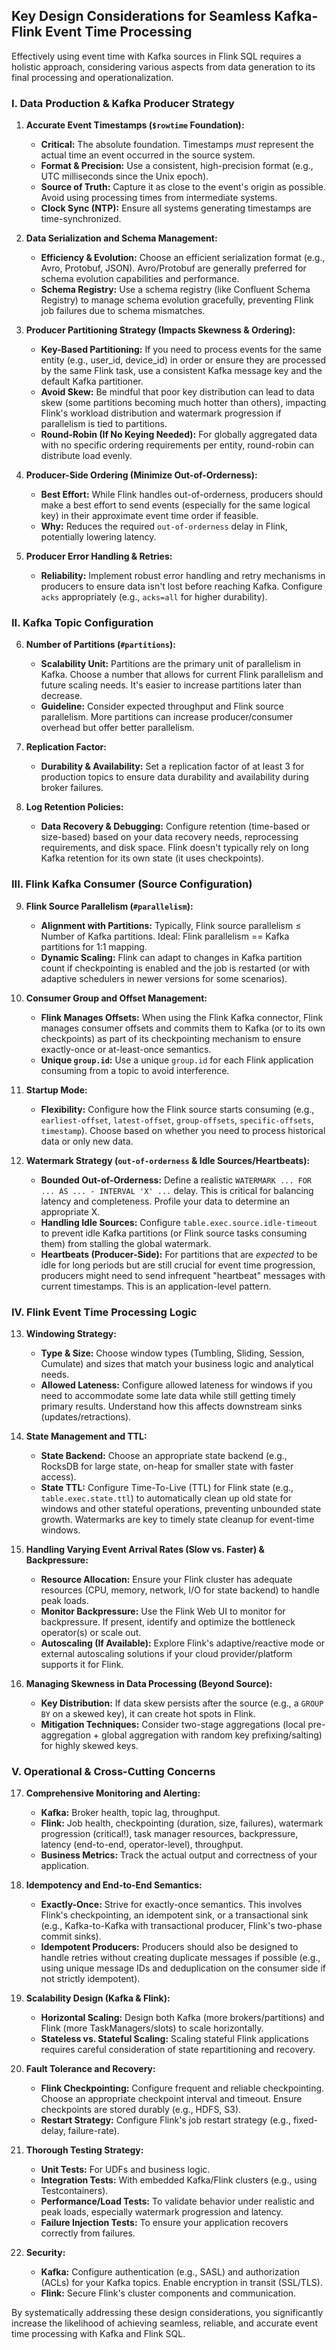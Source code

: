 
## Key Design Considerations for Seamless Kafka-Flink Event Time Processing

Effectively using event time with Kafka sources in Flink SQL requires a holistic approach, considering various aspects from data generation to its final processing and operationalization.

### I. Data Production & Kafka Producer Strategy

1.  **Accurate Event Timestamps (`$rowtime` Foundation):**
    * **Critical:** The absolute foundation. Timestamps *must* represent the actual time an event occurred in the source system.
    * **Format & Precision:** Use a consistent, high-precision format (e.g., UTC milliseconds since the Unix epoch).
    * **Source of Truth:** Capture it as close to the event's origin as possible. Avoid using processing times from intermediate systems.
    * **Clock Sync (NTP):** Ensure all systems generating timestamps are time-synchronized.

2.  **Data Serialization and Schema Management:**
    * **Efficiency & Evolution:** Choose an efficient serialization format (e.g., Avro, Protobuf, JSON). Avro/Protobuf are generally preferred for schema evolution capabilities and performance.
    * **Schema Registry:** Use a schema registry (like Confluent Schema Registry) to manage schema evolution gracefully, preventing Flink job failures due to schema mismatches.

3.  **Producer Partitioning Strategy (Impacts Skewness & Ordering):**
    * **Key-Based Partitioning:** If you need to process events for the same entity (e.g., user_id, device_id) in order or ensure they are processed by the same Flink task, use a consistent Kafka message key and the default Kafka partitioner.
    * **Avoid Skew:** Be mindful that poor key distribution can lead to data skew (some partitions becoming much hotter than others), impacting Flink's workload distribution and watermark progression if parallelism is tied to partitions.
    * **Round-Robin (If No Keying Needed):** For globally aggregated data with no specific ordering requirements per entity, round-robin can distribute load evenly.

4.  **Producer-Side Ordering (Minimize Out-of-Orderness):**
    * **Best Effort:** While Flink handles out-of-orderness, producers should make a best effort to send events (especially for the same logical key) in their approximate event time order if feasible.
    * **Why:** Reduces the required `out-of-orderness` delay in Flink, potentially lowering latency.

5.  **Producer Error Handling & Retries:**
    * **Reliability:** Implement robust error handling and retry mechanisms in producers to ensure data isn't lost before reaching Kafka. Configure `acks` appropriately (e.g., `acks=all` for higher durability).

### II. Kafka Topic Configuration

6.  **Number of Partitions (`#partitions`):**
    * **Scalability Unit:** Partitions are the primary unit of parallelism in Kafka. Choose a number that allows for current Flink parallelism and future scaling needs. It's easier to increase partitions later than decrease.
    * **Guideline:** Consider expected throughput and Flink source parallelism. More partitions can increase producer/consumer overhead but offer better parallelism.

7.  **Replication Factor:**
    * **Durability & Availability:** Set a replication factor of at least 3 for production topics to ensure data durability and availability during broker failures.

8.  **Log Retention Policies:**
    * **Data Recovery & Debugging:** Configure retention (time-based or size-based) based on your data recovery needs, reprocessing requirements, and disk space. Flink doesn't typically rely on long Kafka retention for its own state (it uses checkpoints).

### III. Flink Kafka Consumer (Source Configuration)

9.  **Flink Source Parallelism (`#parallelism`):**
    * **Alignment with Partitions:** Typically, Flink source parallelism ≤ Number of Kafka partitions. Ideal: Flink parallelism == Kafka partitions for 1:1 mapping.
    * **Dynamic Scaling:** Flink can adapt to changes in Kafka partition count if checkpointing is enabled and the job is restarted (or with adaptive schedulers in newer versions for some scenarios).

10. **Consumer Group and Offset Management:**
    * **Flink Manages Offsets:** When using the Flink Kafka connector, Flink manages consumer offsets and commits them to Kafka (or to its own checkpoints) as part of its checkpointing mechanism to ensure exactly-once or at-least-once semantics.
    * **Unique `group.id`:** Use a unique `group.id` for each Flink application consuming from a topic to avoid interference.

11. **Startup Mode:**
    * **Flexibility:** Configure how the Flink source starts consuming (e.g., `earliest-offset`, `latest-offset`, `group-offsets`, `specific-offsets`, `timestamp`). Choose based on whether you need to process historical data or only new data.

12. **Watermark Strategy (`out-of-orderness` & Idle Sources/Heartbeats):**
    * **Bounded Out-of-Orderness:** Define a realistic `WATERMARK ... FOR ... AS ... - INTERVAL 'X' ...` delay. This is critical for balancing latency and completeness. Profile your data to determine an appropriate X.
    * **Handling Idle Sources:** Configure `table.exec.source.idle-timeout` to prevent idle Kafka partitions (or Flink source tasks consuming them) from stalling the global watermark.
    * **Heartbeats (Producer-Side):** For partitions that are *expected* to be idle for long periods but are still crucial for event time progression, producers might need to send infrequent "heartbeat" messages with current timestamps. This is an application-level pattern.

### IV. Flink Event Time Processing Logic

13. **Windowing Strategy:**
    * **Type & Size:** Choose window types (Tumbling, Sliding, Session, Cumulate) and sizes that match your business logic and analytical needs.
    * **Allowed Lateness:** Configure allowed lateness for windows if you need to accommodate some late data while still getting timely primary results. Understand how this affects downstream sinks (updates/retractions).

14. **State Management and TTL:**
    * **State Backend:** Choose an appropriate state backend (e.g., RocksDB for large state, on-heap for smaller state with faster access).
    * **State TTL:** Configure Time-To-Live (TTL) for Flink state (e.g., `table.exec.state.ttl`) to automatically clean up old state for windows and other stateful operations, preventing unbounded state growth. Watermarks are key to timely state cleanup for event-time windows.

15. **Handling Varying Event Arrival Rates (Slow vs. Faster) & Backpressure:**
    * **Resource Allocation:** Ensure your Flink cluster has adequate resources (CPU, memory, network, I/O for state backend) to handle peak loads.
    * **Monitor Backpressure:** Use the Flink Web UI to monitor for backpressure. If present, identify and optimize the bottleneck operator(s) or scale out.
    * **Autoscaling (If Available):** Explore Flink's adaptive/reactive mode or external autoscaling solutions if your cloud provider/platform supports it for Flink.

16. **Managing Skewness in Data Processing (Beyond Source):**
    * **Key Distribution:** If data skew persists after the source (e.g., a `GROUP BY` on a skewed key), it can create hot spots in Flink.
    * **Mitigation Techniques:** Consider two-stage aggregations (local pre-aggregation + global aggregation with random key prefixing/salting) for highly skewed keys.

### V. Operational & Cross-Cutting Concerns

17. **Comprehensive Monitoring and Alerting:**
    * **Kafka:** Broker health, topic lag, throughput.
    * **Flink:** Job health, checkpointing (duration, size, failures), watermark progression (critical!), task manager resources, backpressure, latency (end-to-end, operator-level), throughput.
    * **Business Metrics:** Track the actual output and correctness of your application.

18. **Idempotency and End-to-End Semantics:**
    * **Exactly-Once:** Strive for exactly-once semantics. This involves Flink's checkpointing, an idempotent sink, or a transactional sink (e.g., Kafka-to-Kafka with transactional producer, Flink's two-phase commit sinks).
    * **Idempotent Producers:** Producers should also be designed to handle retries without creating duplicate messages if possible (e.g., using unique message IDs and deduplication on the consumer side if not strictly idempotent).

19. **Scalability Design (Kafka & Flink):**
    * **Horizontal Scaling:** Design both Kafka (more brokers/partitions) and Flink (more TaskManagers/slots) to scale horizontally.
    * **Stateless vs. Stateful Scaling:** Scaling stateful Flink applications requires careful consideration of state repartitioning and recovery.

20. **Fault Tolerance and Recovery:**
    * **Flink Checkpointing:** Configure frequent and reliable checkpointing. Choose an appropriate checkpoint interval and timeout. Ensure checkpoints are stored durably (e.g., HDFS, S3).
    * **Restart Strategy:** Configure Flink's job restart strategy (e.g., fixed-delay, failure-rate).

21. **Thorough Testing Strategy:**
    * **Unit Tests:** For UDFs and business logic.
    * **Integration Tests:** With embedded Kafka/Flink clusters (e.g., using Testcontainers).
    * **Performance/Load Tests:** To validate behavior under realistic and peak loads, especially watermark progression and latency.
    * **Failure Injection Tests:** To ensure your application recovers correctly from failures.

22. **Security:**
    * **Kafka:** Configure authentication (e.g., SASL) and authorization (ACLs) for your Kafka topics. Enable encryption in transit (SSL/TLS).
    * **Flink:** Secure Flink's cluster components and communication.

By systematically addressing these design considerations, you significantly increase the likelihood of achieving seamless, reliable, and accurate event time processing with Kafka and Flink SQL.
